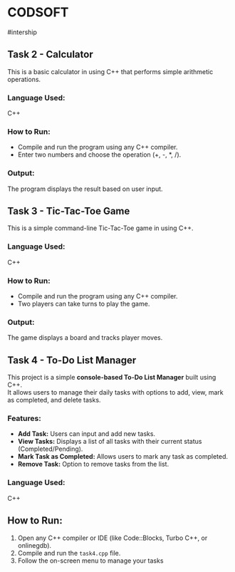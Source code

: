 # CODSOFT
#intership


## Task 2 - Calculator

This is a basic calculator in using C++ that performs simple arithmetic operations.

### Language Used:
C++

### How to Run:
- Compile and run the program using any C++ compiler.
- Enter two numbers and choose the operation (+, -, *, /).

### Output:
The program displays the result based on user input.



## Task 3 - Tic-Tac-Toe Game

This is a simple command-line Tic-Tac-Toe game in using C++.

### Language Used:
C++

### How to Run:
- Compile and run the program using any C++ compiler.
- Two players can take turns to play the game.

### Output:
The game displays a board and tracks player moves.


## Task 4 - To-Do List Manager

This project is a simple **console-based To-Do List Manager** built using C++.  
It allows users to manage their daily tasks with options to add, view, mark as completed, and delete tasks.
###  Features:
- **Add Task:** Users can input and add new tasks.
- **View Tasks:** Displays a list of all tasks with their current status (Completed/Pending).
- **Mark Task as Completed:** Allows users to mark any task as completed.
- **Remove Task:** Option to remove tasks from the list.
###  Language Used:
C++
## How to Run:
1. Open any C++ compiler or IDE (like Code::Blocks, Turbo C++, or onlinegdb).
2. Compile and run the `task4.cpp` file.
3. Follow the on-screen menu to manage your tasks
